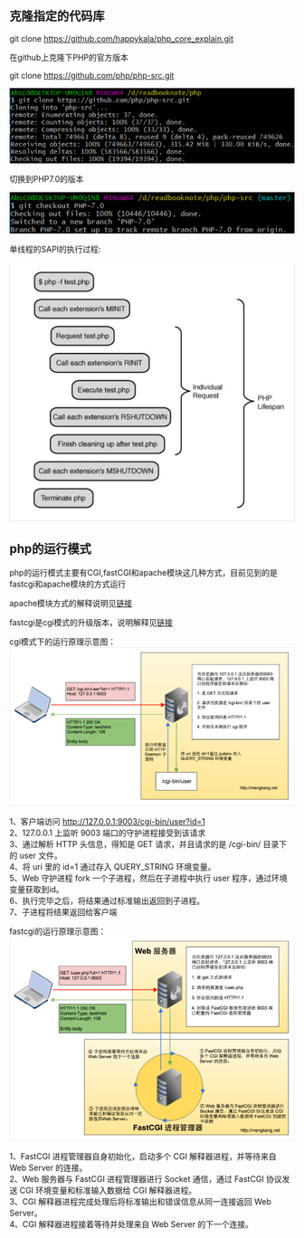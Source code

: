 **克隆指定的代码库**
-

git clone https://github.com/happykala/php_core_explain.git

在github上克隆下PHP的官方版本

git clone https://github.com/php/php-src.git

![](./picture/2.png '克隆github上的PHP版本库')

切换到PHP7.0的版本

![](./picture/3.png '切换到7.0的版本')

单线程的SAPI的执行过程:

![](./picture/4.png '单线程的SAPI的执行过程')



**php的运行模式**
-
php的运行模式主要有CGI,fastCGI和apache模块这几种方式，目前见到的是
fastcgi和apache模块的方式运行

apache模块方式的解释说明见[链接](http://www.php-internals.com/book/?p=chapt02/02-02-01-apache-php-module)

fastcgi是cgi模式的升级版本，说明解释见[链接](http://www.php-internals.com/book/?p=chapt02/02-02-03-fastcgi)

cgi模式下的运行原理示意图：
![alt](./picture/5.png 'cgi模式下的运行原理示意图')

1、客户端访问 http://127.0.0.1:9003/cgi-bin/user?id=1  
2、127.0.0.1 上监听 9003 端口的守护进程接受到该请求    
3、通过解析 HTTP 头信息，得知是 GET 请求，并且请求的是 /cgi-bin/ 目录下的 user 文件。  
4、将 uri 里的 id=1 通过存入 QUERY_STRING 环境变量。  
5、Web 守护进程 fork 一个子进程，然后在子进程中执行 user 程序，通过环境变量获取到id。  
6、执行完毕之后，将结果通过标准输出返回到子进程。  
7、子进程将结果返回给客户端


fastcgi的运行原理示意图：
![alt](./picture/6.png)

1、FastCGI 进程管理器自身初始化，启动多个 CGI 解释器进程，并等待来自 Web Server 的连接。   
2、Web 服务器与 FastCGI 进程管理器进行 Socket 通信，通过 FastCGI 协议发送 CGI 环境变量和标准输入数据给 CGI 解释器进程。  
3、CGI 解释器进程完成处理后将标准输出和错误信息从同一连接返回 Web Server。  
4、CGI 解释器进程接着等待并处理来自 Web Server 的下一个连接。




 








 

